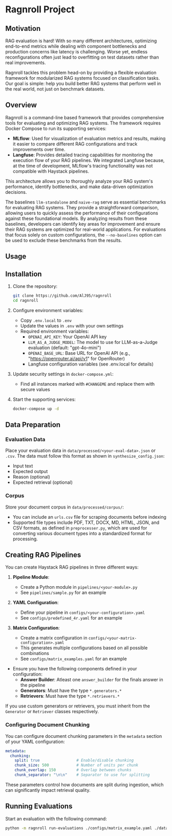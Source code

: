 # Ragnroll Project

## Motivation
RAG evaluation is hard! With so many different architectures, optimizing end-to-end metrics while dealing with component bottlenecks and production concerns like latency is challenging. Worse yet, endless reconfigurations often just lead to overfitting on test datasets rather than real improvements.

Ragnroll tackles this problem head-on by providing a flexible evaluation framework for modularized RAG systems focused on classification tasks. Our goal is simple: help you build better RAG systems that perform well in the real world, not just on benchmark datasets.

## Overview
Ragnroll is a command-line based framework that provides comprehensive tools for evaluating and optimizing RAG systems. The framework requires Docker Compose to run its supporting services:

- **MLflow**: Used for visualization of evaluation metrics and results, making it easier to compare different RAG configurations and track improvements over time.
- **Langfuse**: Provides detailed tracing capabilities for monitoring the execution flow of your RAG pipelines. We integrated Langfuse because, at the time of development, MLflow's tracing functionality was not compatible with Haystack pipelines.

This architecture allows you to thoroughly analyze your RAG system's performance, identify bottlenecks, and make data-driven optimization decisions.

The baselines `llm-standalone` and `naive-rag` serve as essential benchmarks for evaluating RAG systems. They provide a straightforward comparison, allowing users to quickly assess the performance of their configurations against these foundational models. By analyzing results from these baselines, developers can identify key areas for improvement and ensure their RAG systems are optimized for real-world applications. For evaluations that focus solely on custom configurations, the `--no-baselines` option can be used to exclude these benchmarks from the results.

## Usage
## Installation

1. Clone the repository:
   ```bash
   git clone https://github.com/AlJ95/ragnroll
   cd ragnroll
   ```

2. Configure environment variables:
   - Copy `.env.local` to `.env`
   - Update the values in `.env` with your own settings
   - Required environment variables:
     - `OPENAI_API_KEY`: Your OpenAI API key
     - `LLM_AS_A_JUDGE_MODEL`: The model to use for LLM-as-a-Judge evaluation (default: "gpt-4o-mini")
     - `OPENAI_BASE_URL`: Base URL for OpenAI API (e.g., "https://openrouter.ai/api/v1" for OpenRouter)
     - Langfuse configuration variables (see .env.local for details)

3. Update security settings in `docker-compose.yml`:
   - Find all instances marked with `#CHANGEME` and replace them with secure values

4. Start the supporting services:
   ```bash
   docker-compose up -d
   ```

## Data Preparation

### Evaluation Data
Place your evaluation data in `data/processed/<your-eval-data>.json` or `.csv`. The data must follow this format as shown in `synthesize_config.json`:
- Input text
- Expected output
- Reason (optional)
- Expected retrieval (optional)

### Corpus
Store your document corpus in `data/processed/corpus/`:
- You can include an `urls.csv` file for scraping documents before indexing
- Supported file types include PDF, TXT, DOCX, MD, HTML, JSON, and CSV formats, as defined in `preprocesser.py`, which are used for converting various document types into a standardized format for processing.

## Creating RAG Pipelines

You can create Haystack RAG pipelines in three different ways:

1. **Pipeline Module**:
   - Create a Python module in `pipelines/<your-module>.py`
   - See `pipelines/sample.py` for an example

2. **YAML Configuration**:
   - Define your pipeline in `configs/<your-configuration>.yaml`
   - See `configs/predefined_4r.yaml` for an example

3. **Matrix Configuration**:
   - Create a matrix configuration in `configs/<your-matrix-configuration>.yaml`
   - This generates multiple configurations based on all possible combinations
   - See `configs/matrix_examples.yaml` for an example

- Ensure you have the following components defined in your configuration:
  - **Answer Builder**: Atleast one `answer_builder` for the finals answer in the pipeline
  - **Generators**: Must have the type `*.generators.*`
  - **Retrievers**: Must have the type `*.retrievers.*`
  
If you use custom generators or retrievers, you must inherit from the `Generator` or `Retriever` classes respectively.

### Configuring Document Chunking

You can configure document chunking parameters in the `metadata` section of your YAML configuration:

```yaml
metadata:
  chunking:
    split: true                # Enable/disable chunking
    chunk_size: 500            # Number of units per chunk
    chunk_overlap: 150         # Overlap between chunks
    chunk_separator: "\n\n"    # Separator to use for splitting
```

These parameters control how documents are split during ingestion, which can significantly impact retrieval quality.


## Running Evaluations

Start an evaluation with the following command:

```bash
python -m ragnroll run-evaluations ./configs/matrix_example.yaml ./data/processed/synthetic_rag_evaluation.json ./data/processed/corpus ./output.csv --no-baselines
```
